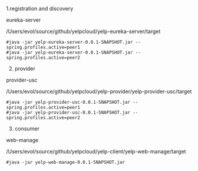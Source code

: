 1.registration and discovery

eureka-server

/Users/evol/source/github/yelpcloud/yelp-eureka-server/target

```shell
#java -jar yelp-eureka-server-0.0.1-SNAPSHOT.jar --spring.profiles.active=peer1
#java -jar yelp-eureka-server-0.0.1-SNAPSHOT.jar --spring.profiles.active=peer2

```



2. provider

provider-usc

/Users/evol/source/github/yelpcloud/yelp-provider/yelp-provider-usc/target

```shell
#java -jar yelp-provider-usc-0.0.1-SNAPSHOT.jar --spring.profiles.active=peer1
#java -jar yelp-provider-usc-0.0.1-SNAPSHOT.jar --spring.profiles.active=peer2
```


3. consumer

web-manage

/Users/evol/source/github/yelpcloud/yelp-client/yelp-web-manage/target

```shell
#java -jar yelp-web-manage-0.0.1-SNAPSHOT.jar
```





